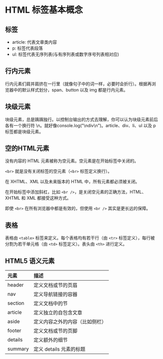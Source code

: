 # HTML 标签基本概念

## 标签

* article: 代表文章类内容
* p: 标签代表段落
* ul: 标签代表无序列表(与有序列表或数字序号列表相对应)

## 行内元素

行内元素们肩并肩挤在一行里（就像句子中的词一样，必要时会折行）。根据再浏览器中的默认样式划分，span、button 以及 img 都是行内元素。

## 块级元素

块级元素，总是踽踽独行。以控制台输出的方式去理解，你可以认为块级元素前后各有一个换行符 \n。就好像console.log("\ndiv\n")。article、div、li、ul 以及 p 标签都是块级元素。

## 空的HTML元素

没有内容的 HTML 元素被称为空元素。空元素是在开始标签中关闭的。

`<br>` 就是没有关闭标签的空元素（`<br>` 标签定义换行）。

在 XHTML、XML 以及未来版本的 HTML 中，所有元素都必须被关闭。

在开始标签中添加斜杠，比如 `<br />`，是关闭空元素的正确方法，HTML、XHTML 和 XML 都接受这种方式。

即使 `<br>` 在所有浏览器中都是有效的，但使用 `<br />` 其实是更长远的保障。

## 表格

表格由 `<table>` 标签来定义。每个表格均有若干行（由 `<tr>` 标签定义），每行被分割为若干单元格（由 `<td>` 标签定义）。表头由 `<th>` 进行定义。

## HTML5 语义元素

|元素|描述|
|:---|:---|
|header|定义文档或节的页眉|
|nav|定义导航链接的容器|
|section|定义文档中的节|
|article|定义独立的自包含文章|
|aside|定义内容之外的内容（比如侧栏）|
|footer|定义文档或节的页脚|
|details|定义额外的细节|
|summary|定义 details 元素的标题|
